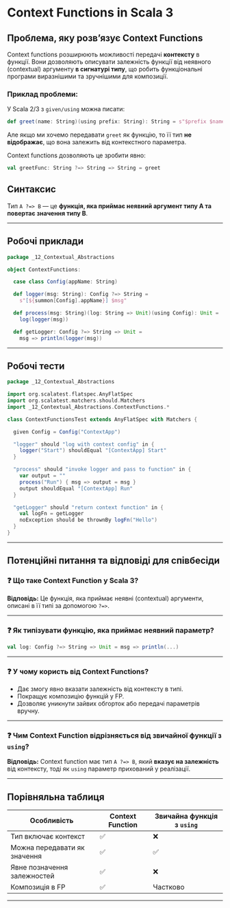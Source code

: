 # Context Functions in Scala 3

## Проблема, яку розв’язує Context Functions

Context functions розширюють можливості передачі **контексту** в функції. Вони дозволяють описувати залежність функції від неявного (contextual) аргументу **в сигнатурі типу**, що робить функціональні програми виразнішими та зручнішими для композиції.

### Приклад проблеми:

У Scala 2/3 з `given/using` можна писати:

~~~scala
def greet(name: String)(using prefix: String): String = s"$prefix $name"
~~~

Але якщо ми хочемо передавати `greet` як функцію, то її тип **не відображає**, що вона залежить від контекстного параметра.

Context functions дозволяють це зробити явно:
~~~scala
val greetFunc: String ?=> String => String = greet
~~~

## Синтаксис

Тип `A ?=> B` — це **функція, яка приймає неявний аргумент типу A та повертає значення типу B**.

---

## Робочі приклади

~~~scala
package _12_Contextual_Abstractions

object ContextFunctions:

  case class Config(appName: String)

  def logger(msg: String): Config ?=> String =
    s"[${summon[Config].appName}] $msg"

  def process(msg: String)(log: String => Unit)(using Config): Unit =
    log(logger(msg))

  def getLogger: Config ?=> String => Unit =
    msg => println(logger(msg))
~~~

---

## Робочі тести

~~~scala
package _12_Contextual_Abstractions

import org.scalatest.flatspec.AnyFlatSpec
import org.scalatest.matchers.should.Matchers
import _12_Contextual_Abstractions.ContextFunctions.*

class ContextFunctionsTest extends AnyFlatSpec with Matchers {

  given Config = Config("ContextApp")

  "logger" should "log with context config" in {
    logger("Start") shouldEqual "[ContextApp] Start"
  }

  "process" should "invoke logger and pass to function" in {
    var output = ""
    process("Run") { msg => output = msg }
    output shouldEqual "[ContextApp] Run"
  }

  "getLogger" should "return context function" in {
    val logFn = getLogger
    noException should be thrownBy logFn("Hello")
  }
}
~~~

---

## Потенційні питання та відповіді для співбесіди

### ❓ Що таке Context Function у Scala 3?
**Відповідь:** Це функція, яка приймає неявні (contextual) аргументи, описані в її типі за допомогою `?=>`.

---

### ❓ Як типізувати функцію, яка приймає неявний параметр?
~~~scala
val log: Config ?=> String => Unit = msg => println(...)
~~~

---

### ❓ У чому користь від Context Functions?
- Дає змогу явно вказати залежність від контексту в типі.
- Покращує композицію функцій у FP.
- Дозволяє уникнути зайвих обгорток або передачі параметрів вручну.

---

### ❓ Чим Context Function відрізняється від звичайної функції з `using`?
**Відповідь:** Context function має тип `A ?=> B`, який **вказує на залежність** від контексту, тоді як `using` параметр прихований у реалізації.

---

## Порівняльна таблиця

| Особливість                        | Context Function         | Звичайна функція з `using` |
|-----------------------------------|--------------------------|-----------------------------|
| Тип включає контекст              | ✅                       | ❌                         |
| Можна передавати як значення      | ✅                       | ✅                         |
| Явне позначення залежностей       | ✅                       | ❌                         |
| Композиція в FP                   | ✅                       | Частково                   |

---